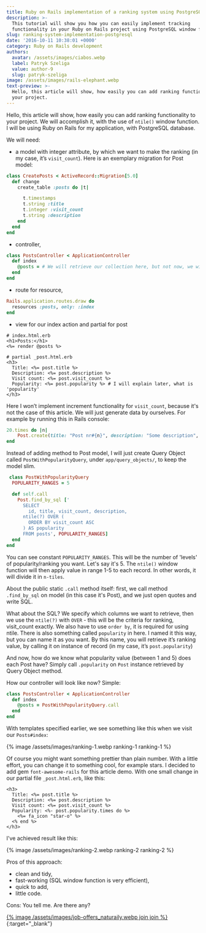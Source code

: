 ```yaml
---
title: Ruby on Rails implementation of a ranking system using PostgreSQL
description: >-
  This tutorial will show you how you can easily implement tracking
  functionality in your Ruby on Rails project using PostgreSQL window functions.
slug: ranking-system-implementation-postgresql
date: '2016-10-11 10:38:01 +0000'
category: Ruby on Rails development
authors:
  avatar: /assets/images/ciabos.webp
  label: Patryk Szeliga
  value: author-9
  slug: patryk-szeliga
image: /assets/images/rails-elephant.webp
text-preview: >-
  Hello, this article will show, how easily you can add ranking functionality to
  your project.
---
```


Hello, this article will show, how easily you can add ranking functionality to your project.
We will accomplish it, with the use of ```ntile()``` window function.
I will be using Ruby on Rails for my application, with PostgreSQL database.

We will need:

 - a model with integer attribute, by which we want to make the ranking (in my case, it’s ```visit_count```). Here is an exemplary migration for Post model:

```ruby
class CreatePosts < ActiveRecord::Migration[5.0]
  def change
    create_table :posts do |t|

      t.timestamps
      t.string :title
      t.integer :visit_count
      t.string :description
    end
  end
end
```

 - controller,

```ruby
class PostsController < ApplicationController
  def index
    @posts = # We will retrieve our collection here, but not now, we will get back to this later
  end
end
```

 - route for resource,

```ruby
Rails.application.routes.draw do
  resources :posts, only: :index
end
```

 - view for our index action and partial for post

```erb
# index.html.erb
<h1>Posts:</h1>
<%= render @posts %>
```

```erb
# partial _post.html.erb
<h3>
  Title: <%= post.title %>
  Description: <%= post.description %>
  Visit count: <%= post.visit_count %>
  Popularity: <%= post.popularity %> # I will explain later, what is 'popularity'
</h3>
```


Here I won’t implement increment functionality for ```visit_count```, because it's not the case of this article. We will just generate data by ourselves. For example by running this in Rails console:

```ruby
20.times do |n|
	Post.create(title: "Post nr#{n}", description: "Some description", visit_count: [*1..100].sample)
end
```

Instead of adding method to Post model, I will just create Query Object called ```PostWithPopularityQuery```, under ```app/query_objects/```, to keep the model slim.

```ruby
 class PostWithPopularityQuery
  POPULARITY_RANGES = 5

  def self.call
    Post.find_by_sql ['
      SELECT
        id, title, visit_count, description,
      ntile(?) OVER (
        ORDER BY visit_count ASC
      ) AS popularity
      FROM posts', POPULARITY_RANGES]
  end
end
```

You can see constant ```POPULARITY_RANGES```. This will be the number of 'levels' of popularity/ranking you want. Let's say it's 5. The ```ntile()``` window function will then apply value in range 1-5 to each record. In other words, it will divide it in ```n-tiles```.

About the public static ```.call``` method itself: first, we call method ```.find_by_sql``` on model (in this case it's Post), and we just open quotes and write SQL.

What about the SQL? We specify which columns we want to retrieve, then we use the ```ntile(?)``` with ```OVER``` - this will be the criteria for ranking, visit_count exactly.
We also have to use ```order by```, it is required for using ntile.
There is also something called ```popularity``` in here. I named it this way, but you can name it as you want. By this name, you will retrieve it’s ranking value, by calling it on instance of record (in my case, it’s ```post.popularity```)

And now, how do we know what popularity value (between 1 and 5) does each Post have? Simply call ```.popularity``` on ```Post``` instance retrieved by Query Object method.

How our controller will look like now?
Simple:

```ruby
class PostsController < ApplicationController
  def index
    @posts = PostWithPopularityQuery.call
  end
end
```

With templates specified earlier, we see something like this when we visit our ```Posts#index```:

{% image /assets/images/ranking-1.webp ranking-1 ranking-1 %}

Of course you might want something prettier than plain number.
With a little effort, you can change it to something cool, for example stars.
I decided to add gem ```font-awesome-rails``` for this article demo.
With one small change in our partial file ```_post.html.erb```, like this:

```erb
<h3>
  Title: <%= post.title %>
  Description: <%= post.description %>
  Visit count: <%= post.visit_count %>
  Popularity: <%- post.popularity.times do %>
    <%= fa_icon "star-o" %>
  <% end %>
</h3>
```

I've achieved result like this:

{% image /assets/images/ranking-2.webp ranking-2 ranking-2 %}

Pros of this approach:

- clean and tidy,
- fast-working (SQL window function is very efficient),
- quick to add,
- little code.

Cons:
  You tell me. Are there any?

[{% image /assets/images/job-offers_naturaily.webp join join %}](https://naturaily.com/careers){:target="_blank"}
